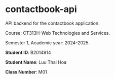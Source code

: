 # contactbook-api

API backend for the contactbook application.

Course: CT313H-Web Technologies and Services.

Semester 1, Academic year: 2024-2025.

**Student ID**: B2014914

**Student Name**: Luu Thai Hoa

**Class Number**: M01
